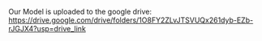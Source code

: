 Our Model is uploaded to the google drive: https://drive.google.com/drive/folders/1O8FY2ZLvJTSVUQx261dyb-EZb-rJGJX4?usp=drive_link
